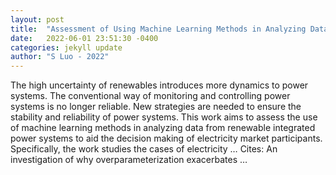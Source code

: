 ```yaml
---
layout: post
title:  "Assessment of Using Machine Learning Methods in Analyzing Data from Renewable Integrated Power Systems"
date:   2022-06-01 23:51:30 -0400
categories: jekyll update
author: "S Luo - 2022"
---
```

The high uncertainty of renewables introduces more dynamics to power systems. The conventional way of monitoring and controlling power systems is no longer reliable. New strategies are needed to ensure the stability and reliability of power systems. This work aims to assess the use of machine learning methods in analyzing data from renewable integrated power systems to aid the decision making of electricity market participants. Specifically, the work studies the cases of electricity … Cites: ‪An investigation of why overparameterization exacerbates …‬